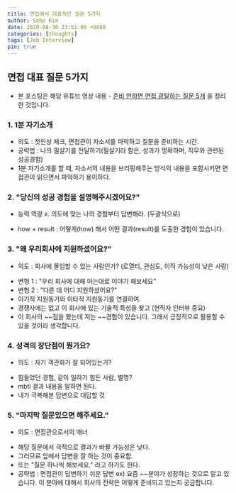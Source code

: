 ```yaml
---
title: 면접에서 대표적인 질문 5가지
author: Seho Kim
date: 2020-08-30 23:51:00 +0800
categories: [thoughts]
tags: [Job Interview]
pin: true
---
```


## **면접 대표 질문 5가지**

* 본 포스팅은 해당 유튜브 영상 내용 - [준비 안하면 면접 광탈하는 질문 5개](https://www.youtube.com/watch?v=qAXAdqpKL6s) 을 정리한 것입니다.

### **1. 1분 자기소개**
* 의도 : 첫인상 체크, 면접관이 자소서를 파악하고 질문을 준비하는 시간.
* 공략법 : 나의 필살기를 전달하기(필살기라 함은, 성과가 명확하며, 직무와 관련된 성공경험)
* 1분 자기소개를 할 때, 자소서의 내용을 브리핑해주는 방식의 내용을 포함시키면 면접관이 읽으면서 파악하기 용이하다.

### **2. "당신의 성공 경험을 설명해주시겠어요?"**
* 능력 역량 x. 의도에 맞는 나의 경험부터 답변해라. (두괄식으로)
- how + result : 어떻게(how) 해서 어떤 결과(result)를 도출한 경험이 있습니다.

### **3. "왜 우리회사에 지원하셨어요?"**
* 의도 : 회사에 몰입할 수 있는 사람인가? (로열티, 관심도, 이직 가능성이 낮은 사람)
- 변형 1 : "우리 회사에 대해 아는대로 이야기 해보세요"
- 변형 2 : "다른 데 어디 지원하셨어요?"
- 이기적 지원동기와 이타적 지원동기를 연결하여.
- 경쟁사에는 없고 이 회사에 있는 기술적 특성을 찾고 (현직자 인터뷰 중요)
- 이 회사의 ~~점을 봤는데 저는 ~~경험이 있습니다. 그래서 긍정적으로 활용할 수 있을 것이라 생각합니다.

### **4. 성격의 장단점이 뭔가요?**
* 의도 : 자기 객관화가 잘 되어있는가?
- 힘들었던 경험, 같이 일하기 힘든 사람, 별명?
- mbti 결과 내용을 말하면 된다.
- 내가 극복해본 답변으로 대답할 것

### **5. "마지막 질문있으면 해주세요."**
* 의도 : 면접관으로서의 매너
- 해당 질문에서 극적으로 결과가 바뀔 가능성은 낮다.
- 그러므로 앞에서 답변을 잘 하는 것이 중요함.
- 또는 "질문 하나씩 해보세요." 라고 하기도 한다.
- 공략법 : 면접관이 답변하기 쉬운 답변 ex) 요즘 ~~분야가 성장하는 것으로 알고 있습니다. 이 분야에 대해서 회사의 전략은 어떻게 준비되고 있는지 궁금합니다.